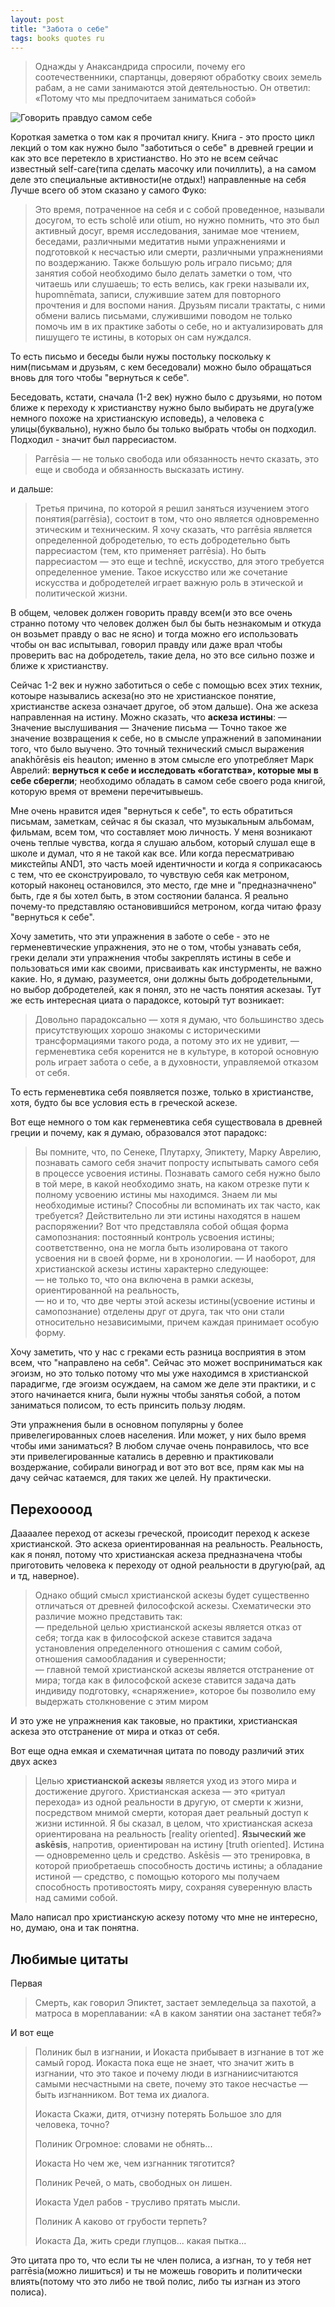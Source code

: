 ```yaml
---
layout: post
title: "Забота о себе"
tags: books quotes ru
---
```

> Однажды у Анаксандрида спросили, почему его соотечественники, спартанцы, доверяют обработку своих земель рабам, а не сами занимаются этой деятельностью. Он ответил: «Потому что мы предпочитаем заниматься собой»

<!--more-->

![Говорить правдуо самом себе](/assets/images/foucault_cover.png)  

Короткая заметка о том как я прочитал книгу. Книга - это просто цикл лекций о том как нужно было "заботиться о себе" в древней греции и как это все перетекло в христианство. Но это не всем сейчас известный self-care(типа сделать масочку или почиллить), а на самом деле это специальные активности(не отдых!) направленные на себя Лучше всего об этом сказано у самого Фуко:

> Это время, потраченное на себя и с собой проведенное, называли досугом, то есть scholē или otium, но нужно помнить, что это был активный досуг, время исследования, занимае мое чтением, беседами, различными медитатив ными упражнениями и подготовкой к несчастью или смерти, различными упражнениями по воздержанию. Также большую роль играло письмо; для занятия собой необходимо было делать заметки о том, что читаешь или слушаешь; то есть велись, как греки называли их, hupomnēmata, записи, служившие затем для повторного прочтения и для воспоми нания. Друзьям писали трактаты, с ними обмени вались письмами, служившими поводом не только помочь им в их практике заботы о себе, но и актуализировать для пишущего те истины, в которых он сам нуждался.

То есть письмо и беседы были нужы постольку поскольку к ним(письмам и друзьям, с кем беседовали) можно было обращаться вновь для того чтобы "вернуться к себе".

Беседовать, кстати, сначала (1-2 век) нужно было с друзьями, но потом ближе к переходу к христианству нужно было выбирать не друга(уже немного похоже на христианскую исповедь), а человека с улицы(буквально), нужно было бы только выбрать чтобы он подходил. Подходил - значит был парресиастом.

> Parrēsia — не только свобода или обязанность нечто сказать, это еще и свобода и обязанность высказать истину.

и дальше:

> Третья причина, по которой я решил заняться изучением этого понятия(parrēsia), состоит в том, что оно является одновременно этическим и техническим. Я хочу сказать, что parrēsia является определенной добродетелью, то есть добродетельно быть парресиастом (тем, кто применяет parrēsia). Но быть парресиастом — это еще и technē, искусство, для этого требуется определенное умение. Такое искусство или же сочетание искусства и добродетелей играет важную роль в этической и политической жизни.

В общем, человек должен говорить правду всем(и это все очень странно потому что человек должен был бы быть незнакомым и откуда он возьмет правду о вас не ясно) и тогда можно его использовать чтобы он вас испытывал, говорил правду или даже врал чтобы проверить вас на добродетель, такие дела, но это все сильно позже и ближе к христианству.

Сейчас 1-2 век и нужно заботиться о себе с помощью всех этих техник, котоыре назывались аскеза(но это не христианское понятие, христианстве аскеза означает другое, об этом дальше). Она же аскеза направленная на истину.
Можно сказать, что **аскеза истины**:
— Значение выслушивания
— Значение письма
— Точно такое же значение возвращения к себе, но в смысле упражнений в запоминании того, что было выучено. Это точный технический смысл выражения anakhōrēsis eis heauton; именно в этом смысле его употребляет Марк Аврелий: **вернуться к себе и исследовать «богатства», которые мы в себе сберегли**; необходимо обладать в самом себе своего рода книгой, которую время от времени перечитывыешь.

Мне очень нравится идея "вернуться к себе", то есть обратиться письмам, заметкам, сейчас я бы сказал, что музыкальным альбомам, фильмам, всем том, что составляет мою личность. 
У меня возникают очень теплые чувства, когда я слушаю альбом, который слушал еще в школе и думал, что я не такой как все. Или когда пересматриваю микстейпы AND1, это часть моей идентичности и когда я соприкасаюсь с тем, что ее сконструировало, то чувствую себя как метроном, который наконец остановился, это место, где мне и "предназначнено" быть, где я бы хотел быть, в этом состяонии баланса. Я реально почему-то представляю остановившийся метроном, когда читаю фразу "вернуться к себе". 

Хочу заметить, что эти упражнения в заботе о себе - это не герменевтические упражнения, это не о том, чтобы узнавать себя, греки делали эти упражнения чтобы закреплять истины в себе и пользоваться ими как своими, присваивать как инстурменты, не важно какие. Но, я думаю, разумеется, они должны быть добродетельными, но выбор добродетелей, как я понял, это не часть понятия аскезаы. Тут же есть интересная циата о парадоксе, котоырй тут возникает:

> Довольно парадоксально — хотя я думаю, что большинство здесь присутствующих хорошо знакомы с историческими трансформациями такого рода, а потому это их не удивит, — герменевтика себя коренится не в культуре, в которой основную роль играет забота о себе, а в духовности, управляемой отказом от себя.

То есть герменевтика себя появляется позже, только в христианстве, хотя, будто бы все условия есть в греческой аскезе.

Вот еще немного о том как герменевтика себя существовала в древней греции и почему, как я думаю, образовался этот парадокс:

> Вы помните, что, по Сенеке, Плутарху, Эпиктету, Марку Аврелию, познавать самого себя значит попросту испытывать самого себя в процессе усвоения истины. Познавать самого себя нужно было в той мере, в какой необходимо знать, на каком отрезке пути к полному усвоению истины мы находимся. Знаем ли мы необходимые истины? Способны ли вспоминать их так часто, как требуется? Действительно ли эти истины находятся в нашем распоряжении? Вот что представляла собой общая форма самопознания: постоянный контроль усвоения истины; соответственно, она не могла быть изолирована от такого усвоения ни в своей форме, ни в хронологии. 
> — И наоборот, для христианской аскезы истины характерно следующее:  
> — не только то, что она включена в рамки аскезы, ориентированной на реальность,  
> — но и то, что две черты этой аскезы истины(усвоение истины и самопознание) отделены друг от друга, так что они стали относительно независимыми, причем каждая принимает особую форму.

Хочу заметить, что у нас с греками есть разница восприятия в этом всем, что "направлено на себя". Сейчас это может восприниматься как эгоизм, но это только потому что мы уже находимся в христианской парадигме, где эгоизм осуждаем, на самом же деле эти практики, и с этого начинается книга, были нужны чтобы занятья собой, а потом заниматься полисом, то есть принсить пользу людям. 

Эти упражнения были в основном популярны у более привелегированных слоев населения. Или может, у них было время чтобы ими заниматься?
В любом случае очень понравилось, что все эти привелегированные катались в деревню и практиковали воздержание, собирали виноград и вот это вот все, прям как мы на дачу сейчас катаемся, для таких же целей. Ну практически.

## Перехоооод
Даааалее переход от аскезы греческой, происодит переход к аскезе христианской. Это аскеза ориентированная на реальность. Реальность, как я понял, потому что христианская аскеза предназначена чтобы приготовить человека к переходу от одной реальности в другую(рай, ад и тд, наверное).

> Однако общий смысл христианской аскезы будет существенно отличаться от древней философской аскезы. Схематически это различие можно представить так:  
> — предельной целью христианской аскезы является отказ от себя; тогда как в философской аскезе ставится задача установления определенного отношения с самим собой, отношения самообладания и суверенности;  
> — главной темой христианской аскезы является отстранение от мира; тогда как в философской аскезе ставится задача дать индивиду подготовку, «снаряжение», которое бы позволило ему выдержать столкновение с этим миром

И это уже не упражнения как таковые, но практики, христианская аскеза это отстранение от мира и отказ от себя.

Вот еще одна емкая и схематичная цитата по поводу различий этих двух аскез
> Целью **христианской аскезы** является уход из этого мира и достижение другого. Христианская аскеза — это «ритуал перехода» из одной реальности в другую, от смерти к жизни, посредством мнимой смерти, которая дает реальный доступ к жизни истинной. Я бы сказал, в целом, что христианская аскеза ориентирована на реальность [reality oriented]. 
> **Языческий же askēsis**, напротив, ориентирован на истину [truth oriented]. Истина — одновременно цель и средство. Askēsis — это тренировка, в которой приобретаешь способность достичь истины; а обладание истиной — средство, с помощью которого мы получаем способность противостоять миру, сохраняя суверенную власть над самими собой.

Мало написал про христианскую аскезу потому что мне не интересно, но, думаю, она и так понятна.

## Любимые цитаты
Первая
> Смерть, как говорил Эпиктет, застает земледельца за пахотой, а матроса в мореплавании: «А в каком занятии она застанет тебя?»

И вот еще
> Полиник был в изгнании, и Иокаста прибывает в изгнание в тот же самый город. Иокаста пока еще не знает, что значит жить в изгнании, что это такое и почему люди в изгнаниисчитаются самыми несчастными на свете, почему это такое несчастье — быть изгнанником. Вот тема их диалога.
>
> Иокаста
> Скажи, дитя, отчизну потерять
> Большое зло для человека, точно?
> 
> Полиник
> Огромное: словами не обнять...
> 
> Иокаста
> Но чем же, чем изгнанник тяготится?
> 
> Полиник
> Речей, о мать, свободных он лишен.
> 
> Иокаста
> Удел рабов - трусливо прятать мысли.
> 
> Полиник
> А каково от грубости терпеть?
> 
> Иокаста
> Да, жить среди глупцов... какая пытка... 

Это цитата про то, что если ты не член полиса, а изгнан, то у тебя нет parrēsia(можно лишиться) и ты не можешь говорить и политически влиять(потому что это либо не твой полис, либо ты изгнан из этого полиса).